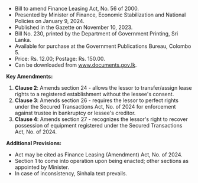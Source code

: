 - Bill to amend Finance Leasing Act, No. 56 of 2000.
- Presented by Minister of Finance, Economic Stabilization and National Policies on January 9, 2024.
- Published in the Gazette on November 10, 2023.
- Bill No. 230, printed by the Department of Government Printing, Sri Lanka.
- Available for purchase at the Government Publications Bureau, Colombo 5.
- Price: Rs. 12.00; Postage: Rs. 150.00.
- Can be downloaded from www.documents.gov.lk.

**Key Amendments:**
1. **Clause 2**: Amends section 24 - allows the lessor to transfer/assign lease rights to a registered establishment without the lessee's consent.
2. **Clause 3**: Amends section 26 - requires the lessor to perfect rights under the Secured Transactions Act, No. of 2024 for enforcement against trustee in bankruptcy or lessee's creditor.
3. **Clause 4**: Amends section 27 - recognizes the lessor's right to recover possession of equipment registered under the Secured Transactions Act, No. of 2024.

**Additional Provisions:**
- Act may be cited as Finance Leasing (Amendment) Act, No. of 2024.
- Section 1 to come into operation upon being enacted; other sections as appointed by Minister.
- In case of inconsistency, Sinhala text prevails.